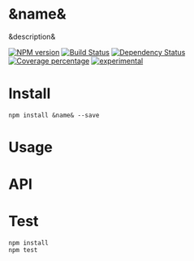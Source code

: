 # &name&

&description&

[![NPM version][npm-image]][npm-url] [![Build Status][travis-image]][travis-url] [![Dependency Status][daviddm-image]][daviddm-url] [![Coverage percentage][coveralls-image]][coveralls-url]
[![experimental](http://badges.github.io/stability-badges/dist/experimental.svg)](http://github.com/badges/stability-badges)

# Install

    npm install &name& --save

# Usage



# API



# Test

    npm install
    npm test

[npm-image]: https://badge.fury.io/js/&name&.svg
[npm-url]: https://npmjs.org/package/&name&
[travis-image]: https://travis-ci.org/&author&/&name&.svg?branch=master
[travis-url]: https://travis-ci.org/&author&/&name&
[daviddm-image]: https://david-dm.org/&author&/&name&.svg?theme=shields.io
[daviddm-url]: https://david-dm.org/&author&/&name&
[coveralls-image]: https://coveralls.io/repos/&author&/&name&/badge.svg
[coveralls-url]: https://coveralls.io/r/&author&/&name&